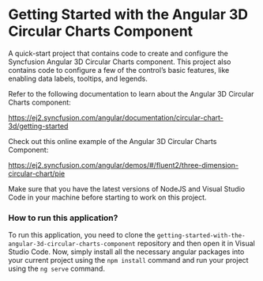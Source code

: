 # Getting Started with the Angular 3D Circular Charts Component
A quick-start project that contains code to create and configure the Syncfusion Angular 3D Circular Charts component. This project also contains code to configure a few of the control’s basic features, like enabling data labels, tooltips, and legends. 
 
Refer to the following documentation to learn about the Angular 3D Circular Charts component:

https://ej2.syncfusion.com/angular/documentation/circular-chart-3d/getting-started

Check out this online example of the Angular 3D Circular Charts Component:

https://ej2.syncfusion.com/angular/demos/#/fluent2/three-dimension-circular-chart/pie 

Make sure that you have the latest versions of NodeJS and Visual Studio Code in your machine before starting to work on this project.

### How to run this application?
To run this application, you need to clone the `getting-started-with-the-angular-3d-circular-charts-component` repository and then open it in Visual Studio Code. Now, simply install all the necessary angular packages into your current project using the `npm install` command and run your project using the `ng serve` command.
